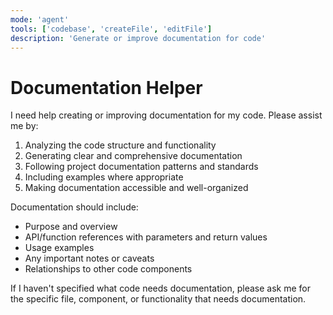 ```yaml
---
mode: 'agent'
tools: ['codebase', 'createFile', 'editFile']
description: 'Generate or improve documentation for code'
---
```

# Documentation Helper

I need help creating or improving documentation for my code. Please assist me by:

1. Analyzing the code structure and functionality
2. Generating clear and comprehensive documentation
3. Following project documentation patterns and standards
4. Including examples where appropriate
5. Making documentation accessible and well-organized

Documentation should include:
- Purpose and overview
- API/function references with parameters and return values
- Usage examples
- Any important notes or caveats
- Relationships to other code components

If I haven't specified what code needs documentation, please ask me for the specific file, component, or functionality that needs documentation.
